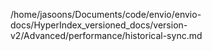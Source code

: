 /home/jasoons/Documents/code/envio/envio-docs/HyperIndex_versioned_docs/version-v2/Advanced/performance/historical-sync.md